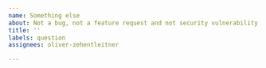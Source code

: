 ```yaml
---
name: Something else
about: Not a bug, not a feature request and not security vulnerability!
title: ''
labels: question
assignees: oliver-zehentleitner

---
```


